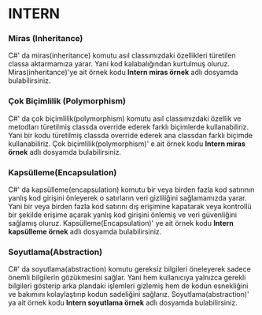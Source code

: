 # INTERN
### Miras  (Inheritance)
C#' da miras(inheritance) komutu asıl classımızdaki özellikleri türetilen classa aktarmamıza yarar. Yani kod kalabalığından kurtulmuş oluruz. Miras(inheritance)'ye ait örnek kodu **Intern miras örnek** adlı dosyamda bulabilirsiniz.
### Çok Biçimlilik (Polymorphism)
C#' da çok biçimlilik(polymorphism) komutu asıl classımızdaki özellik ve metodları türetilmiş classda override ederek farklı biçimlerde kullanabiliriz. Yani bir kodu türetilmiş classda override ederek ana classdan farklı biçimde kullanabiliriz. Çok biçimlilik(polymorphism)' e ait örnek kodu **Intern miras örnek** adlı dosyamda bulabilirsiniz.
### Kapsülleme(Encapsulation)
C#' da kapsülleme(encapsulation) komutu bir veya birden fazla kod satırının yanlış kod girişini önleyerek o satırların veri gizliliğini sağlamamızda yarar. Yani bir veya birden fazla kod satırını dış erişimine kapatarak veya kontrollü bir şekilde erişime açarak yanlış kod girişini önlemiş ve veri güvenliğini sağlamış oluruz. Kapsülleme(Encapsulation)' ye ait örnek kodu **Intern kapsülleme örnek** adlı dosyamda bulabilirsiniz.
### Soyutlama(Abstraction)
C#' da soyutlama(abstraction) komutu gereksiz bilgileri öneleyerek sadece önemli bilgilerin gözükmesini sağlar. Yani hem kullanıcıya yalnızca gerekli bilgileri gösterip arka plandaki işlemleri gizlemiş hem de kodun esnekliğini ve bakımını kolaylaştırıp kodun sadeliğini sağlarız. Soyutlama(abstraction)' ya ait örnek kodu **Intern soyutlama örnek** adlı dosyamda bulabilirsiniz.

